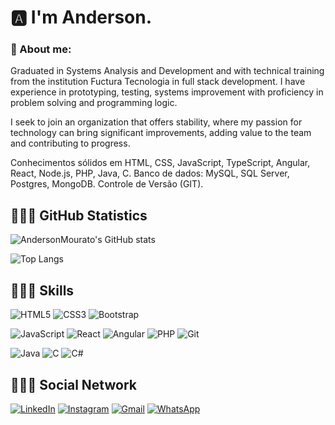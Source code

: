 
# 🅰️ I'm Anderson.

### 💭 About me:

Graduated in Systems Analysis and Development and with technical training from the institution Fuctura Tecnologia in full stack development. I have experience in prototyping, testing, systems improvement with proficiency in problem solving and programming logic. 

I seek to join an organization that offers stability, where my passion for technology can bring significant improvements, adding value to the team and contributing to progress.
  
Conhecimentos sólidos em HTML, CSS, JavaScript, TypeScript, Angular, React, Node.js, PHP, Java, C.
Banco de dados: MySQL, SQL Server, Postgres, MongoDB.
Controle de Versão (GIT).

## 👨🏽‍💻 GitHub Statistics

![AndersonMourato's GitHub stats](https://github-readme-stats.vercel.app/api?username=AndersonMourato&show_icons=true&theme=radical)

![Top Langs](https://github-readme-stats-git-masterrstaa-rickstaa.vercel.app/api/top-langs/?username=AndersonMourato&layout=compact&theme=radical)


## 👨🏽‍💻 Skills

![HTML5](https://img.shields.io/badge/HTML5-E34F26?style=for-the-badge&logo=html5&logoColor=white)  ![CSS3](https://img.shields.io/badge/CSS3-1572B6?style=for-the-badge&logo=css3&logoColor=white)  ![Bootstrap](https://img.shields.io/badge/-boostrap-0D1117?style=for-the-badge&logo=bootstrap&labelColor=0D1117)

![JavaScript](https://img.shields.io/badge/JavaScript-F7DF1E?style=for-the-badge&logo=javascript&logoColor=black)  ![React](https://img.shields.io/badge/React-20232A?style=for-the-badge&logo=react&logoColor=61DAFB)  ![Angular](https://img.shields.io/badge/ANGULA-db1404?style=for-the-badge&Color=white)  ![PHP](https://img.shields.io/badge/PHP-777BB4?style=for-the-badge&logo=php&logoColor=white)  ![Git](https://img.shields.io/badge/GIT-E44C30?style=for-the-badge&logo=git&logoColor=white)

![Java](https://img.shields.io/badge/JAVA-db1404?style=for-the-badge&Color=white) ![C](https://img.shields.io/badge/C-00599C?style=for-the-badge&logo=c&logoColor=white)  ![C#](https://img.shields.io/badge/C%23-239120?style=for-the-badge&logo=c-sharp&logoColor=white)


## 👨🏽‍💻 Social Network

[![LinkedIn](https://img.shields.io/badge/LinkedIn-0077B5?style=for-the-badge&logo=linkedin&logoColor=white)](https://www.linkedin.com/in/anderson-mourato-b8a61b22a/)  [![Instagram](https://img.shields.io/badge/-Instagram-%23E4405F?style=for-the-badge&logo=instagram&logoColor=white)](https://www.instagram.com/anderson.mouratoo/)  [![Gmail](https://img.shields.io/badge/Gmail-333333?style=for-the-badge&logo=gmail&logoColor=red)](mailto:anderson.mouratoo@gmail.com)  [![WhatsApp](https://img.shields.io/badge/WhatsApp-25D366?style=for-the-badge&logo=whatsapp&logoColor=white)](https://wa.me/5587981270428)
